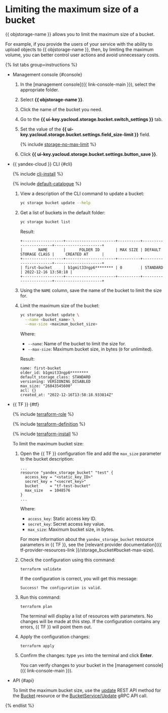# Limiting the maximum size of a bucket

{{ objstorage-name }} allows you to limit the maximum size of a bucket.

For example, if you provide the users of your service with the ability to upload objects to {{ objstorage-name }}, then, by limiting the maximum volume, you can better control user actions and avoid unnecessary costs.

{% list tabs group=instructions %}

- Management console {#console}

  1. In the [management console]({{ link-console-main }}), select the appropriate folder.
  1. Select **{{ objstorage-name }}**.
  1. Click the name of the bucket you need.
  1. Go to the **{{ ui-key.yacloud.storage.bucket.switch_settings }}** tab.
  1. Set the value of the **{{ ui-key.yacloud.storage.bucket.settings.field_size-limit }}** field.

      {% include [storage-no-max-limit](../../_includes_service/storage-no-max-limit.md) %}
  1. Click **{{ ui-key.yacloud.storage.bucket.settings.button_save }}**.

- {{ yandex-cloud }} CLI {#cli}

  {% include [cli-install](../../../_includes/cli-install.md) %}

  {% include [default-catalogue](../../../_includes/default-catalogue.md) %}

  1. View a description of the CLI command to update a bucket:

      ```bash
      yc storage bucket update --help
      ```

  1. Get a list of buckets in the default folder:

      ```bash
      yc storage bucket list
      ```

      Result:

      ```text
      +------------------+----------------------+----------+-----------------------+---------------------+
      |       NAME       |      FOLDER ID       | MAX SIZE | DEFAULT STORAGE CLASS |     CREATED AT      |
      +------------------+----------------------+----------+-----------------------+---------------------+
      | first-bucket     | b1gmit33ngp6******** | 0        | STANDARD              | 2022-12-16 13:58:18 |
      +------------------+----------------------+----------+-----------------------+---------------------+
      ```

  1. Using the `NAME` column, save the name of the bucket to limit the size for.
  1. Limit the maximum size of the bucket:

      ```bash
      yc storage bucket update \
        --name <bucket_name> \
        --max-size <maximum_bucket_size>
      ```

      Where:
      * `--name`: Name of the bucket to limit the size for.
      * `--max-size`: Maximum bucket size, in bytes (`0` for unlimited).

      Result:

      ```text
      name: first-bucket
      older_id: b1gmit33ngp6********
      default_storage_class: STANDARD
      versioning: VERSIONING_DISABLED
      max_size: "26843545600"
      acl: {}
      created_at: "2022-12-16T13:58:18.933814Z"
      ```

- {{ TF }} {#tf}

  {% include [terraform-role](../../../_includes/storage/terraform-role.md) %}

  {% include [terraform-definition](../../../_tutorials/_tutorials_includes/terraform-definition.md) %}

  
  {% include [terraform-install](../../../_includes/terraform-install.md) %}


  To limit the maximum bucket size:

  1. Open the {{ TF }} configuration file and add the `max_size` parameter to the bucket description:

     ```hcl
     ...
     resource "yandex_storage_bucket" "test" {
       access_key = "<static_key_ID>"
       secret_key = "<secret_key>"
       bucket     = "tf-test-bucket"
       max_size   = 1048576
     }
     ...
     ```

     Where:
     * `access_key`: Static access key ID.
     * `secret_key`: Secret access key value.
     * `max_size`: Maximum bucket size, in bytes.

     For more information about the `yandex_storage_bucket` resource parameters in {{ TF }}, see the [relevant provider documentation]({{ tf-provider-resources-link }}/storage_bucket#bucket-max-size).

  1. Check the configuration using this command:

     ```
     terraform validate
     ```

     If the configuration is correct, you will get this message:

     ```
     Success! The configuration is valid.
     ```

  1. Run this command:

     ```
     terraform plan
     ```

     The terminal will display a list of resources with parameters. No changes will be made at this step. If the configuration contains any errors, {{ TF }} will point them out.

  1. Apply the configuration changes:

     ```
     terraform apply
     ```

  1. Confirm the changes: type `yes` into the terminal and click **Enter**.

     You can verify changes to your bucket in the [management console]({{ link-console-main }}).

- API {#api}

  To limit the maximum bucket size, use the [update](../../api-ref/Bucket/update.md) REST API method for the [Bucket](../../api-ref/Bucket/index.md) resource or the [BucketService/Update](../../api-ref/grpc/bucket_service.md#Update) gRPC API call.

{% endlist %}
